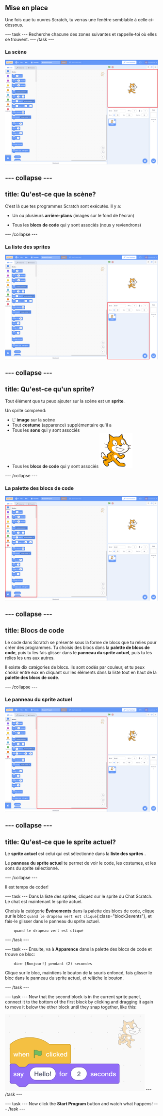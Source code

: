 ## Mise en place

Une fois que tu ouvres Scratch, tu verras une fenêtre semblable à celle ci-dessous.

\--- task \--- Recherche chacune des zones suivantes et rappelle-toi où elles se trouvent. \--- /task \---

### La scène

![La fenêtre Scratch avec la scène en surbrillance](images/hlStage.png)

## \--- collapse \---

## title: Qu'est-ce que la scène?

C’est là que tes programmes Scratch sont exécutés. Il y a:

* Un ou plusieurs **arrière-plans** \(images sur le fond de l'écran\)

* Tous les **blocs de code** qui y sont associés \(nous y reviendrons\)

\--- /collapse \---

### La liste des sprites

![La fenêtre Scratch avec la liste des sprites en surbrillance](images/hlSpriteList.png)

## \--- collapse \---

## title: Qu'est-ce qu'un sprite?

Tout élément que tu peux ajouter sur la scène est un **sprite**.

Un sprite comprend:

* L' **image** sur la scène
* Tout **costume** \(apparence\) supplémentaire qu'il a
* Tous les **sons** qui y sont associés
* Tous les **blocs de code** qui y sont associés ![](images/setup2.png)

\--- /collapse \---

### La palette des blocs de code

![La fenêtre Scratch avec la palette de blocs en surbrillance](images/hlBlocksPalette.png)

## \--- collapse \---

## title: Blocs de code

Le code dans Scratch se présente sous la forme de blocs que tu relies pour créer des programmes. Tu choisis des blocs dans la **palette de blocs de code**, puis tu les fais glisser dans le **panneau du sprite actuel**, puis tu les relies les uns aux autres.

Il existe dix catégories de blocs. Ils sont codés par couleur, et tu peux choisir entre eux en cliquant sur les éléments dans la liste tout en haut de la **palette des blocs de code**.

\--- /collapse \---

### Le panneau du sprite actuel

![La fenêtre Scratch avec le panneau du sprite actuel en surbrillance](images/hlCurrentSpritePanel.png)

## \--- collapse \---

## title: Qu'est-ce que le sprite actuel?

Le **sprite actuel** est celui qui est sélectionné dans la **liste des sprites** .

Le **panneau du sprite actuel** te permet de voir le code, les costumes, et les sons du sprite sélectionné.

\--- /collapse \---

Il est temps de coder!

\--- task \--- Dans la liste des sprites, cliquez sur le sprite du Chat Scratch. Le chat est maintenant le sprite actuel.

Choisis la catégorie **Événements** dans la palette des blocs de code, clique sur le bloc `quand le drapeau vert est cliqué`{:class="block3events"}, et fais-le glisser dans le panneau du sprite actuel.

```blocks3
    quand le drapeau vert est cliqué
```

\--- /task \---

\--- task \--- Ensuite, va à **Apparence** dans la palette des blocs de code et trouve ce bloc:

```blocks3
    dire [Bonjour!] pendant (2) secondes
```

Clique sur le bloc, maintiens le bouton de la souris enfoncé, fais glisser le bloc dans le panneau du sprite actuel, et relâche le bouton.

\--- /task \---

\--- task \--- Now that the second block is in the current sprite panel, connect it to the bottom of the first block by clicking and dragging it again to move it below the other block until they snap together, like this:

![](images/setup3.png) \--- /task \---

\--- task \--- Now click the **Start Program** button and watch what happens! \--- /task \---